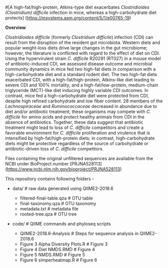 #[A high-fat/high-protein, Atkins-type diet exacerbates *Clostridioides (Clostridium) difficile* infection in mice, whereas a high-carbohydrate diet protects] (https://msystems.asm.org/content/5/1/e00765-19)

**Overview**

*Clostridioides difficile* (formerly *Clostridium difficile*) infection (CDI) can result from the disruption of the resident gut microbiota. Western diets and popular weight-loss diets drive large changes in the gut microbiome; however, the literature is conflicted with regard to the effect of diet on CDI. Using the hypervirulent strain *C. difficile* R20291 (RT027) in a mouse model of antibiotic-induced CDI, we assessed disease outcome and microbial community dynamics in mice fed two high-fat diets in comparison with a high-carbohydrate diet and a standard rodent diet. The two high-fat diets exacerbated CDI, with a high-fat/high-protein, Atkins-like diet leading to severe CDI and 100% mortality, and a high-fat/low-protein, medium-chain triglyceride (MCT)-like diet inducing highly variable CDI outcomes. In contrast, mice fed a high-carbohydrate diet were protected from CDI, despite high refined carbohydrate and low fiber content. 28 members of the *Lachnospiraceae* and *Ruminococcaceae* decreased in abundance due to diet and/or antibiotic treatment; these organisms may compete with *C. difficile* for amino acids and protect healthy animals from CDI in the absence of antibiotics. Together, these data suggest that antibiotic treatment might lead to loss of *C. difficile* competitors and create a favorable environment for *C. difficile* proliferation and virulence that is intensified by high-fat/high-protein diets; in contrast, high-carbohydrate diets might be protective regardless of the source of carbohydrate or antibiotic-driven loss of *C. difficile* competitors.

Files containing the original unfiltered sequences are available from the NCBI under BioProject number [PRJNA528113] (https://www.ncbi.nlm.nih.gov/bioproject/PRJNA528113)

This repository contains following folders - 

- data/                                 # raw data generated using QIIME2-2018.6

  - filtered-final-table.qza           # OTU table
  - final-taxonomy.qza                 # OTU taxonomy
  - metadata.txt                       # metadata file
  - rooted-tree.qza                    # OTU tree

- code/                               # QIIME commands and phyloseq scripts
  - QIIME2-2018.6-Analysis            # Steps for sequence analysis in QIIME2-2018.6
  - Figure 3 Alpha Diversity Plots.R  # Figure 3
  - Figure 4 Diet NMDS.RMD            # Figure 4
  - Figure 5 NMDS.RMD                 # Figure 5
  - Figure 6 simperheatmap.R          # Figure 6

